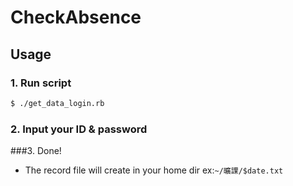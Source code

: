 # CheckAbsence
## Usage
### 1. Run script
```sh
$ ./get_data_login.rb
```
### 2. Input your ID & password
###3. Done!
* The record file will create in your home dir
	ex:`~/曠課/$date.txt`

